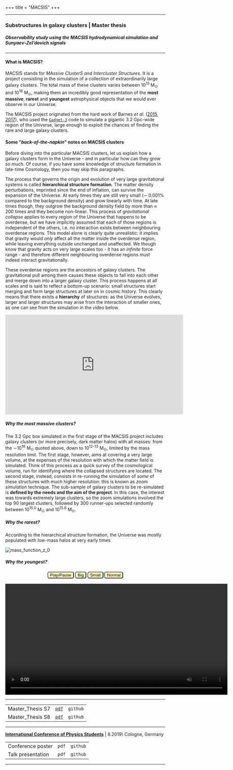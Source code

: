 +++
title = "MACSIS"
+++
___
### Substructures in galaxy clusters | Master thesis
##### _Observability study using the MACSIS hydrodynamical simulation and Sunyaev-Zel’dovich signals_

___
#### What is **MACSIS**?
MACSIS stands for *MAssive ClusterS and Intercluster Structures*. It is a project consisting in the simulation of a collection of extraordinarily large galaxy clusters. The total mass of these clusters varies between 10<sup>15</sup> M<sub>&odot;</sub> and 10<sup>16</sup> M<sub>&odot;</sub>, making them an incredibly good representation of the **most massive**, **rarest** and **youngest** astrophysical objects that we would ever observe in our Universe.

The MACSIS project originated from the hard work of Barnes *et al.* ([2015](https://ui.adsabs.harvard.edu/abs/2015eheu.conf...41B), [2017](https://ui.adsabs.harvard.edu/abs/2017MNRAS.465..213B)), who used the [```Gadget-3```](https://ui.adsabs.harvard.edu/abs/2005MNRAS.364.1105S) code to simulate a gigantic 3.2 Gpc-wide region of the Universe, large enough to exploit the chances of finding the rare and large galaxy clusters.

#### Some "*back-of-the-napkin*" notes on MACSIS clusters
Before diving into the particular MACSIS clusters, let us explain how a galaxy clusters form in the Universe - and in particular how can they grow so much. Of course, if you have some knowledge of structure formation in late-time Cosmology, then you may skip this paragraphs.

The process that governs the origin and evolution of very large gravitational systems is called **hierarchical structure formation**. The matter density perturbations, imprinted since the end of inflation, can survive the expansion of the Universe. At early times they are still very small (∼ 0.001% compared to the background density) and grow linearly with time. At late times though, they outgrow the background density field by more than ≈ 200 times and they become non-linear. This process of *gravitational collapse* applies to every region of the Universe that happens to be overdense, but we have implicitly assumed that each of those regions is independent of the others, i.e. no interaction exists between neighbouring overdense regions. This model alone is clearly quite unrealistic: it implies that gravity would *only* affect all the matter inside the overdense region, while leaving everything outside unchanged and unaffected. We though know that gravity acts on very large scales too - it has an *infinite* force range - and therefore different neighbouring overdense regions must indeed interact gravitationally.

These overdense regions are the ancestors of galaxy clusters. The gravitational pull among them causes these objects to fall into each other and merge down into a larger galaxy cluster. This process happens at all scales and is said to reflect a bottom-up scenario: small structures start merging and form large structures at later on in cosmic history. This clearly means that there exists a **hierarchy** of structures: as the Universe evolves, larger and larger structures may arise from the interaction of smaller ones, as one can see from the simulation in the video below.

<center><iframe width="560" height="315" src="https://www.youtube.com/embed/OmX_4p1QxkU" frameborder="0" allow="accelerometer; autoplay; encrypted-media; gyroscope; picture-in-picture" allowfullscreen></iframe></center>

##### Why the **most massive** clusters?
The 3.2 Gpc box simulated in the first stage of the MACSIS project includes galaxy clusters (or more precisely, dark matter halos) with all masses: from the ∼10<sup>16</sup> M<sub>&odot;</sub> quoted above, down to 10<sup>12-13</sup> M<sub>&odot;</sub>, limited by the mass resolution limit. The first stage, however, aims at covering a very large volume, at the expenses of the resolution with which the matter field is simulated. Think of this process as a quick survey of the cosmological volume, run for identifying where the collapsed structures are located. The second stage, instead, consists in re-running the simulation of *some* of these structures with much higher resolution: this is known as *zoom simulation* technique. The sub-sample of galaxy clusters to be re-simulated is **defined by the needs and the aim of the project**. In this case, the interest was towards extremely large clusters, so the zoom simulations involved the top 90 largest clusters, followed by 300 runner-ups selected randomly between 10<sup>15.0</sup> M<sub>&odot;</sub> and 10<sup>15.6</sup> M<sub>&odot;</sub>.
##### Why the **rarest**?
According to the hierarchical structure formation, the Universe was mostly populated with low-mass halos at very early times


![mass_function_z_0](/projects_repo/mass_function.png)

##### Why the **youngest**?

<div style="text-align:center"> 
  <button onclick="playPause()" style="border-radius: 5px; color: black; background-color: #FFFFC0;">Play/Pause</button> 
  <button onclick="makeBig()" style="border-radius: 5px; color: black; background-color: #FFFFC0;">Big</button>
  <button onclick="makeSmall()" style="border-radius: 5px; color: black; background-color: #FFFFC0;">Small</button>
  <button onclick="makeNormal()" style="border-radius: 5px; color: black; background-color: #FFFFC0;">Normal</button>
  <br><br>
  <video id="video1" width="700">
    <source src="/projects_repo/mass_function_vid.mp4" type="video/mp4">
  </video>
</div> 

<script> 
var myVideo = document.getElementById("video1"); 

function playPause() { 
  if (myVideo.paused) 
    myVideo.play(); 
  else 
    myVideo.pause(); 
} 

function makeBig() { 
    myVideo.width = 1000; 
} 

function makeSmall() { 
    myVideo.width = 400; 
} 

function makeNormal() { 
    myVideo.width = 700; 
} 
</script> 


___
|  |  |  |
| --- | --- | --- |
| Master_Thesis S7 | <a href="/projects_repo/Master_Thesis_S7.pdf">```pdf```</a> | ```github``` |
| Master_Thesis S8 | <a href="/projects_repo/Master_Thesis_S8.pdf">```pdf```</a> | ```github``` |

___
[**International Conference of Physics Students**](https://icps.cologne/) | 8.2019\\
Cologne, Germany

|  |  |  |
| --- | --- | --- |
| Conference poster | ```pdf``` | ```github``` |
| Talk presentation | ```pdf``` | ```github``` |

___
